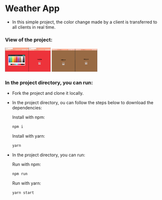 # Weather App
- In this simple project, the color change made by a client is transferred to all clients in real time.

### View of the project:
<img src="./client/public/one.png" width="150px"/>
<img src="./client/public/two.png" width="150px"/>

### In the project directory, you can run:

- Fork the project and clone it locally.
- In the project directory, ou can follow the steps below to download the dependencies:

  Install with npm:

  ```sh
  npm i
  ```

  Install with yarn:

  ```sh
  yarn
  ```

- In the project directory, you can run:

  Run with npm:

  ```sh
  npm run
  ```

  Run with yarn:

  ```sh
  yarn start
  ```
